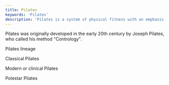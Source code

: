 ```yaml
---
title: Pilates
keywords: 'Pilates'
description: 'Pilates is a system of physical fitness with an emphasis on core strength, spinal mobility and the mind-body connection.'
---
```

Pilates was originally developed in the early 20th century by Joseph Pilates, who called his method "Contrology". 

Pilates lineage

Classical Pilates

Modern or clinical Pilates

Polestar Pilates